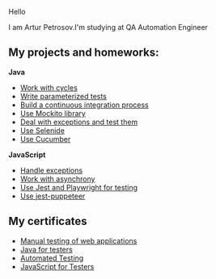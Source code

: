 Hello

I am Artur Petrosov.I'm studying at QA Automation Engineer

## My projects and homeworks:

**Java**
* [Work with cycles](https://github.com/ArthurPetrosov/SalesStatsMaven)
* [Write parameterized tests](https://github.com/ArthurPetrosov/Radio)
* [Build a continuous integration process](https://github.com/ArthurPetrosov/CIMaven)
* [Use Mockito library](https://github.com/ArthurPetrosov/Afisha)
* [Deal with exceptions and test them](https://github.com/ArthurPetrosov/ShopException)
* [Use Selenide](https://github.com/ArthurPetrosov/DeliberyCardWeb)
* [Use Cucumber](https://github.com/ArthurPetrosov/BDDHomework)


**JavaSсript**
* [Handle exceptions](https://github.com/ArthurPetrosov/bjs-2-homeworks/blob/bjs-53/6.exception-closure/task.js)
* [Work with asynchrony](https://github.com/ArthurPetrosov/bjs-2-homeworks/tree/bjs-53/7.async)
* [Use Jest and Playwright for testing](https://github.com/ArthurPetrosov/jsaqa-code/tree/main/7.3/playwright)
* [Use jest-puppeteer](https://github.com/ArthurPetrosov/jsaqa-code/tree/main/7.4/puppeteer)


## My certificates
* [Manual testing of web applications](https://drive.google.com/file/d/1XN7ORp2zxweuWlXee4ekhXwSymNeMSml/view?usp=sharing)
* [Java for testers](https://drive.google.com/file/d/1tx1X942Il9wqDbwQB3lnYf9J7rcyLLcV/view?usp=sharing)
* [Automated Testing](https://drive.google.com/file/d/1tBCIseQJj7r71UGEIVCXbj976iR8n9dK/view?usp=sharing)
* [JavaScript for Testers](https://drive.google.com/file/d/1P7Uvq3EFdISEZ50XiGdIHuMLhICE-FJI/view?usp=sharing)

